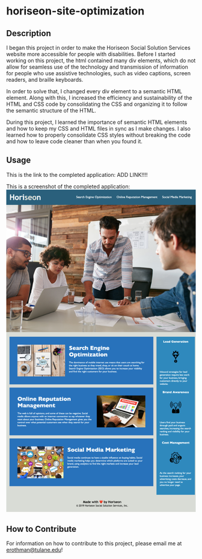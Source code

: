 # horiseon-site-optimization

## Description

I began this project in order to make the Horiseon Social Solution Services website more accessible for people with disabilities. Before I started working on this project, the html contained many div elements, which do not allow for seamless use of the technology and transmission of information for people who use assistive technologies, such as video captions, screen readers, and braille keyboards. 

In order to solve that, I changed every div element to a semantic HTML element. Along with this, I increased the efficiency and sustainability of the HTML and CSS code by consolidating the CSS and organizing it to follow the semantic structure of the HTML. 

During this project, I learned the importance of semantic HTML elements and how to keep my CSS and HTML files in sync as I make changes. I also learned how to properly consolidate CSS styles without breaking the code and how to leave code cleaner than when you found it.

## Usage

This is the link to the completed application: ADD LINK!!!!

This is a screenshot of the completed application:
![Horiseon Web Application Screenshot](./assets/images/screenshot-horiseon-web-application.png)

## How to Contribute

For information on how to contribute to this project, please email me at erothman@tulane.edu!


